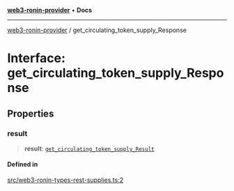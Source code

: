 [**web3-ronin-provider**](../README.md) • **Docs**

***

[web3-ronin-provider](../globals.md) / get\_circulating\_token\_supply\_Response

# Interface: get\_circulating\_token\_supply\_Response

## Properties

### result

> **result**: [`get_circulating_token_supply_Result`](get_circulating_token_supply_Result.md)

#### Defined in

[src/web3-ronin-types-rest-supplies.ts:2](https://github.com/chuacw/web3-ronin-provider/blob/74865f4cc367fda569b2ea12b7ca079db4fcf0a2/src/web3-ronin-types-rest-supplies.ts#L2)
